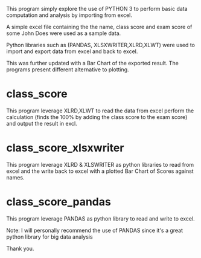 This program simply explore the use of PYTHON 3 to perform basic data computation and analysis by importing from excel.

A simple excel file containing the the name, class score and exam score of some John Does were
used as a sample data. 

Python libraries such as (PANDAS, XLSXWRITER,XLRD,XLWT) were used to import and export data
from excel and back to excel. 

This was further updated with a Bar Chart of the exported result.
The programs present different alternative to plotting. 


class_score
==============
This program leverage XLRD,XLWT to read the data from excel perform the calculation (finds the 100% by
adding the class score to the exam score) and output the result in excl.

class_score_xlsxwriter
=======================
This program leverage XLRD & XLSWRITER as python libraries to read from excel and the write back to excel 
with a plotted Bar Chart of Scores against names.

class_score_pandas
===================
This program leverage PANDAS as python library to read and write to excel.

Note:
I will personally recommend the use of PANDAS since it's a great python library for big data analysis

Thank you.